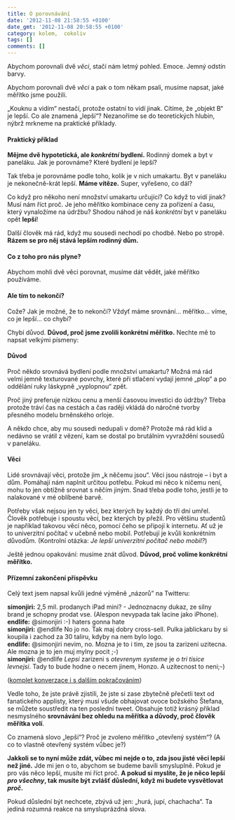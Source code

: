 ```yaml
---
title: O porovnávání
date: '2012-11-08 21:58:55 +0100'
date_gmt: '2012-11-08 20:58:55 +0100'
category: kolem,  cokoliv
tags: []
comments: []
---
```

<p>Abychom porovnali dvě <em>věci</em>, stačí nám letmý pohled. Emoce. Jemný odstín barvy.</p>
<p>Abychom porovnali dvě <em>věci</em> a pak o tom někam psali, musíme napsat, jaké měřítko jsme použili.
<p>„Kouknu a vidím“ nestačí, protože ostatní to vidí jinak. Cítíme, že „objekt B“ je lepší. Co ale znamená „lepší“? Nezanoříme se do teoretických hlubin, nýbrž mrkneme na praktické příklady.</p>
<h4>Praktický příklad</h4>
<p><strong>Mějme dvě hypotetická, ale <em>konkrétní</em> bydlení.</strong> Rodinný domek a byt v paneláku. Jak je porovnáme? Které bydlení je lepší?</p>
<p>Tak třeba je porovnáme podle toho, kolik je v nich umakartu. Byt v paneláku je nekonečně-krát lepší. <strong>Máme vítěze.</strong> Super, vyřešeno, co dál?</p>
<p>Co když pro někoho není množství umakartu určující? Co když to vidí jinak? Musí nám říct proč. Je jeho měřítko kombinace ceny za pořízení a času, který vynaložíme na údržbu? Shodou náhod je náš <em>konkrétní</em> byt v paneláku opět <strong>lepší</strong>!</p>
<p>Další člověk má rád, když mu sousedi nechodí po chodbě. Nebo po stropě. <strong>Rázem se pro něj stává lepším rodinný dům.</strong></p>
<h4>Co z toho pro nás plyne?</h4>
<p>Abychom mohli dvě věci porovnat, musíme dát vědět, jaké měřítko používáme.</p>
<h4>Ale tím to nekončí?</h4>
<p>Cože? Jak je možné, že to nekončí? Vždyť máme srovnání&#8230; měřítko&#8230; víme, co je lepší&#8230; co chybí?</p>
<p>Chybí důvod. <strong>Důvod, proč jsme zvolili konkrétní měřítko.</strong> Nechte mě to napsat velkými písmeny:</p>
<h4>Důvod</h4>
<p>Proč někdo srovnává bydlení podle množství umakartu? Možná má rád velmi jemně texturované povrchy, které při stlačení vydají jemné „plop“ a po oddělání ruky láskypně „vyplopnou“ zpět.</p>
<p>Proč jiný preferuje nízkou cenu a menší časovou investici do údržby? Třeba protože tráví čas na cestách a čas raději vkládá do náročné tvorby přesného modelu brněnského orloje.</p>
<p>A někdo chce, aby mu sousedi nedupali v domě? Protože má rád klid a nedávno se vrátil z vězení, kam se dostal po brutálním vyvraždění sousedů v paneláku.</p>
<h4>Věci</h4>
<p>Lidé srovnávají věci, protože jim „k něčemu jsou“. Věci jsou nástroje – i byt a dům. Pomáhají nám naplnit určitou potřebu. Pokud mi něco k ničemu není, mohu to jen obtížně srovnat s něčím jiným. Snad třeba podle toho, jestli je to nalakované v mé oblíbené barvě. </p>
<p>Potřeby však nejsou jen ty věci, bez kterých by každý do tří dní umřel. Člověk potřebuje i spoustu věcí, bez kterých by přežil. Pro většinu studentů je například takovou věcí něco, pomocí čeho se připojí k internetu. Ať už je to univerzitní počítač v učebně nebo mobil. Potřebují je kvůli konkrétním důvodům. (Kontrolní otázka: <em>Je lepší univerzitní počítač nebo mobil?</em>)</p>
<p>Ještě jednou opakování: musíme znát důvod. <strong>Důvod, proč volíme konkrétní měřítko.</strong></p>
<h4>Přízemní zakončení příspěvku</h4>
<p>Celý text jsem napsal kvůli jedné výměně „názorů” na Twitteru:</p>
<p><strong>simonjiri:</strong> 2,5 mil. prodanych iPad mini? - Jednoznacny dukaz, ze silny brand je schopny prodat vse. (Alespon nevypada tak lacine jako iPhone).<br><strong>endlife:</strong> @simonjiri :-) haters gonna hate<br><strong>simonjiri:</strong> @endlife No jo no. Tak maj dobry cross-sell. Pulka jablickaru by si koupila i zachod za 30 taliru, kdyby na nem bylo logo.<br><strong>endlife:</strong> @simonjiri nevim, no. Mozna je to i tim, ze jsou ta zarizeni uzitecna. Ale mozna je to jen muj mylny pocit ;-)<br><strong>simonjiri:</strong> @endlife <em>Lepsi</em> zarizeni s <em>otevrenym systeme</em> je <em>o tri tisice levnejsi</em>. Tady to bude hodne o necem jinem, Honzo. A uzitecnost to neni;-)</p>
<p>(<a href="https://twitter.com/simonjiri/status/265725258999410688">komplet konverzace i s dalším pokračováním</a>)</p>
<p>Vedle toho, že jste právě zjistili, že jste si zase zbytečně přečetli text od fanatického applisty, který musí všude obhajovat ovoce božského Štefana, se můžete soustředit na ten poslední tweet. Obsahuje totiž krásný příklad nesmyslného <strong>srovnávání bez ohledu na měřítka a důvody, proč člověk měřítka volí</strong>.</p>
<p>Co znamená slovo „lepší“? Proč je zvoleno měřítko „otevřený systém“? (A co to vlastně otevřený systém vůbec je?)</p>
<p><strong>Jakkoli se to nyní může zdát, vůbec mi nejde o to, zda jsou jisté věci lepší než jiné.</strong> Jde mi jen o to, abychom se budeme bavili smysluplně. Pokud je pro vás něco lepší, musíte mi říct proč. <strong>A pokud si myslíte, že je něco lepší <em>pro všechny</em>, tak musíte být zvlášť důslední, když mi budete vysvětlovat <em>proč</em>.</strong> </p>
<p>Pokud důslední být nechcete, zbývá už jen: „hurá, jupí, chachacha“. Ta jediná rozumná reakce na smysluprázdná slova.</p>
